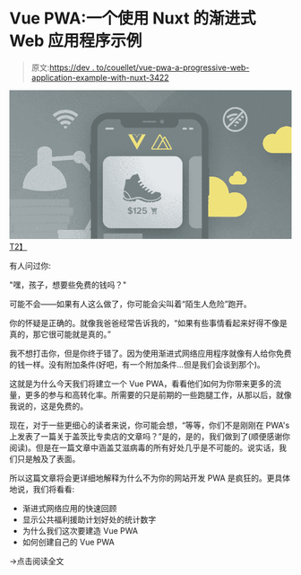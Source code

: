 # Vue PWA:一个使用 Nuxt 的渐进式 Web 应用程序示例

> 原文:[https://dev . to/couellet/vue-pwa-a-progressive-web-application-example-with-nuxt-3422](https://dev.to/couellet/vue-pwa-a-progressive-web-application-example-with-nuxt-3422)

[![Vue PWA: A Progressive Web Application Example With Nuxt](img/504e70d79204188b32fbbbd936425fe7.png)T2】](https://res.cloudinary.com/practicaldev/image/fetch/s--P4Vu55ME--/c_limit%2Cf_auto%2Cfl_progressive%2Cq_auto%2Cw_880/https://snipcart.com/media/204678/pwa-og.jpg)

有人问过你:

"嘿，孩子，想要些免费的钱吗？"

可能不会——如果有人这么做了，你可能会尖叫着“陌生人危险”跑开。

你的怀疑是正确的。就像我爸爸经常告诉我的，“如果有些事情看起来好得不像是真的，那它很可能就是真的。”

我不想打击你，但是你终于错了。因为使用渐进式网络应用程序就像有人给你免费的钱一样。没有附加条件(好吧，有一个附加条件…但是我们会谈到那个)。

这就是为什么今天我们将建立一个 Vue PWA，看看他们如何为你带来更多的流量，更多的参与和高转化率。所需要的只是前期的一些跑腿工作，从那以后，就像我说的，这是免费的。

现在，对于一些更细心的读者来说，你可能会想，“等等，你们不是刚刚在 PWA's 上发表了一篇关于盖茨比专卖店的文章吗？”是的，是的，我们做到了(顺便感谢你阅读)。但是在一篇文章中涵盖艾滋病毒的所有好处几乎是不可能的。说实话，我们只是触及了表面。

所以这篇文章将会更详细地解释为什么不为你的网站开发 PWA 是疯狂的。更具体地说，我们将看看:

*   渐进式网络应用的快速回顾
*   显示公共福利援助计划好处的统计数字
*   为什么我们这次要建造 Vue PWA
*   如何创建自己的 Vue PWA

→点击阅读全文